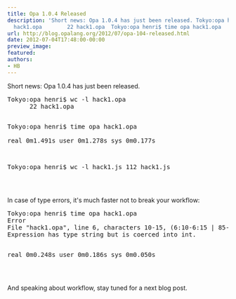 ```yaml
---
title: Opa 1.0.4 Released
description: 'Short news: Opa 1.0.4 has just been released. Tokyo:opa henri$ wc -l
  hack1.opa        22 hack1.opa  Tokyo:opa henri$ time opa hack1.opa     ...'
url: http://blog.opalang.org/2012/07/opa-104-released.html
date: 2012-07-04T17:48:00-00:00
preview_image:
featured:
authors:
- HB
---
```


<p>Short news: Opa 1.0.4 has just been released.</p><pre>Tokyo:opa henri$ wc -l hack1.opa 
      22 hack1.opa

Tokyo:opa henri$ time opa hack1.opa     
real 0m1.491s
user 0m1.278s
sys 0m0.177s

Tokyo:opa henri$ wc -l hack1.js 
     112 hack1.js
</pre><br/>
<p>In case of type errors, it's much faster not to break your workflow:</p><pre>Tokyo:opa henri$ time opa hack1.opa 
Error
File &quot;hack1.opa&quot;, line 6, characters 10-15, (6:10-6:15 | 85-90)
Expression has type string but is coerced into int.


real 0m0.248s
user 0m0.186s
sys 0m0.050s
</pre><br/>
<p>And speaking about workflow, stay tuned for a next blog post.</p>
